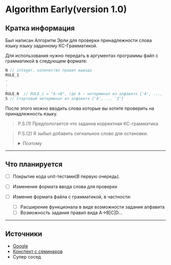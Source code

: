 # **Algorithm Early(version 1.0)**

## Кратка информация

Был написан Алгоритм Эрли для проверки принадлежности слова языку языку заданному КС-Грамматикой.

Для использования нужно передать в аргументах программы файл с грамматикой в следующем формате:

```c++
N // integer, количество правил вывода
RULE_1
.
.
.
RULE_N  // RULE_i = "A->B", где A - нетерминал из алфавита {'A', ..., 'Z'}, B - терминал из алфавита {'a', ..., 'z'}.
S // Стартовый нетерминал из алфавита {'A', ... 'Z'}
```

После этого можно вводить слова которые вы хотите проверить на принадлежность языку.
> P.S.(1) Предпологается что заданна корректная КС-грамматика.

> P.S.(2)  Я зыбыл добавить сигнальное слово для остановки.
> <details>
>  <summary>Поэтому </summary>
>    пока что ctrl+c
> </details>

---

## Что планируется

- [ ] Покрытие кода unit-тестами(В первую очередь).
- [ ] Изменение формата ввода слова для проверки
- [ ] Измение формата файла с грамматикой, в частности:

  - [ ] Расширение функционала в виде возможности задания алфавита
  - [ ] Возможность задания правил вида A->B|C|D...
  
---

## Источники
* [Google](google.ru)
* [Конспект с семинаров](https://drive.google.com/file/d/13Dl96yDiYXGOMoqB2fYzv1GgfyYE7JqN/view)
* Супер сосед